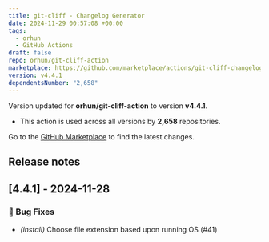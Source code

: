 ```yaml
---
title: git-cliff - Changelog Generator
date: 2024-11-29 00:57:08 +00:00
tags:
  - orhun
  - GitHub Actions
draft: false
repo: orhun/git-cliff-action
marketplace: https://github.com/marketplace/actions/git-cliff-changelog-generator
version: v4.4.1
dependentsNumber: "2,658"
---
```



Version updated for **orhun/git-cliff-action** to version **v4.4.1**.
- This action is used across all versions by **2,658** repositories.

Go to the [GitHub Marketplace](https://github.com/marketplace/actions/git-cliff-changelog-generator) to find the latest changes.

## Release notes

## [4.4.1] - 2024-11-28

### 🐛 Bug Fixes

- *(install)* Choose file extension based upon running OS (#41)


